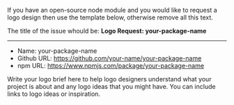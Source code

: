 If you have an open-source node module and you would like to request a logo design then use the template below, otherwise remove all this text.

The title of the issue whould be: **Logo Request: your-package-name**

---

* Name: your-package-name
* Github URL: https://github.com/your-name/your-package-name
* npm URL: https://www.npmjs.com/package/your-package-name

Write your logo brief here to help logo designers understand what your project is about and any logo ideas that you might have. You can include links to logo ideas or inspiration.
